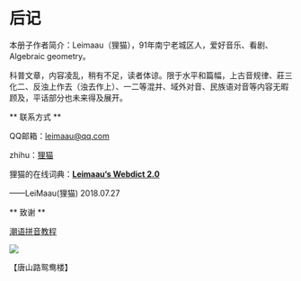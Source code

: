 # 后记

本册子作者简介：Leimaau（狸猫），91年南宁老城区人，爱好音乐、看剧、Algebraic geometry。

科普文章，内容凌乱，稍有不足，读者体谅。限于水平和篇幅，上古音规律、莊三化二、反浊上作去（浊去作上）、一二等混并、域外对音、民族语对音等内容无暇顾及，平话部分也未来得及展开。

** 联系方式 **

QQ邮箱：leimaau@qq.com

zhihu：[狸猫](https://www.zhihu.com/people/si-tuo-bu-ke-si)

狸猫的在线词典：[**Leimaau‘s Webdict 2.0**](https://leimaau.gitee.io/leimaau-webdict2/)

——LeiMaau(狸猫) 2018.07.27


** 致谢 **

[潮语拼音教程](https://kahaani.github.io/gatian/index.html)

![](http://wx4.sinaimg.cn/mw690/007k96OPly4fy9jedl7l4j30u00u0tf9.jpg)

【唐山路鸳鸯楼】
